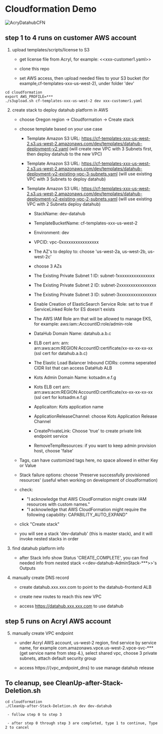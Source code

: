 # Cloudformation Demo
![AcryDatahubCFN](https://user-images.githubusercontent.com/1105928/138394072-c86ddffa-5b6d-433f-95c8-3764842445d4.png)

## step 1 to 4 runs on customer AWS account


1. upload templates/scripts/license to S3
     - get license file from Acryl, for example: <<xxx-customer1.yaml>>

     - clone this repo

     - set AWS access, then upload needed files to your S3 bucket (for example,cf-templates-xxx-us-west-2), under folder 'dev'
```console
cd cloudformation
export AWS_PROFILE=***
./s3upload.sh cf-templates-xxx-us-west-2 dev xxx-customer1.yaml
```

      
2. create stack to deploy datahub platform in AWS

     - choose Oregon region -> Cloudformation -> Create stack

     - choose template based on your use case
         - Template Amazon S3 URL: https://cf-templates-xxx-us-west-2.s3.us-west-2.amazonaws.com/dev/templates/datahub-deployment-v2.yaml (will create new VPC with 3 Subnets first, then deploy datahub to the new VPC)
         - Template Amazon S3 URL: https://cf-templates-xxx-us-west-2.s3.us-west-2.amazonaws.com/dev/templates/datahub-deployment-v2-existing-vpc-3-subnets.yaml (will use existing VPC with 3 Subnets to deploy datahub)
         - Template Amazon S3 URL: https://cf-templates-xxx-us-west-2.s3.us-west-2.amazonaws.com/dev/templates/datahub-deployment-v2-existing-vpc-2-subnets.yaml (will use existing VPC with 2 Subnets deploy datahub)

             - StackName: dev-datahub
             - TemplateBucketName: cf-templates-xxx-us-west-2
             - Environment: dev
             - VPCID: vpc-0xxxxxxxxxxxxxxxx
             - The AZ's to deploy to: choose 'us-west-2a, us-west-2b, us-west-2c'
             - choose 3 AZs
             - The Existing Private Subnet 1 ID: subnet-1xxxxxxxxxxxxxxxx
             - The Existing Private Subnet 2 ID: subnet-2xxxxxxxxxxxxxxxx
             - The Existing Private Subnet 3 ID: subnet-3xxxxxxxxxxxxxxxx

             - Enable Creation of ElasticSearch Service Role: set to true if ServiceLinked Role for ES doesn't exists

             - The AWS IAM Role arn that will be allowed to manage EKS, for example: aws:iam::AccountID:role/admin-role
             - DataHub Domain Name: datahub.a.b.c
             - ELB cert arn: arn: arn:aws:acm:REGION:AccountID:certificate/xx-xx-xx-xx-xx (ssl cert for datahub.a.b.c)
             - The Elastic Load Balancer Inbound CIDRs: comma seperated CIDR list that can access DataHub ALB

             - Kots Admin Domain Name: kotsadm.e.f.g
             - Kots ELB cert arn: arn:aws:acm:REGION:AccountID:certificate/xx-xx-xx-xx-xx (ssl cert for kotsadm.e.f.g)
             - Applicaiton: Kots application name
             - ApplicationReleaseChannel: choose Kots Application Release Channel
            

             - CreatePrivateLink: Choose 'true' to create private link endpoint service
             - RemoveTempResources: if you want to keep admin provision host, choose 'false'
     

     - Tags, can have customized tags here, no space allowed in either Key or Value

     - Stack failure options: choose 'Preserve successfully provisioned resources' (useful when working on development of cloudformation)

     - check:
          - "I acknowledge that AWS CloudFormation might create IAM resources with custom names."
          - "I acknowledge that AWS CloudFormation might require the following capability: CAPABILITY_AUTO_EXPAND"

     - click "Create stack"

     - you will see a stack 'dev-datahub' (this is master stack), and it will invoke nested stacks in order



3. find datahub platform info
     - after Stack Info show Status 'CREATE_COMPLETE', you can find needed info from nested stack <<dev-datahub-AdminStack-***>>'s Outputs


4. manually create DNS record
     - create datahub.xxx.xxx.com to point to the datahub-frontend ALB

     - create new routes to reach this new VPC

     - access https://datahub.xxx.xxx.com to use datahub


## step 5 runs on Acryl AWS account
5. manually create VPC endpoint
     - under Acryl AWS account, us-west-2 region, find service by service name, for example com.amazonaws.vpce.us-west-2.vpce-svc-*** (get service name from step 4.), select shared vpc, choose 3 private subnets, attach default security group

     - access https://{vpc_endpoint_dns} to use manage datahub release


## To cleanup, see CleanUp-after-Stack-Deletion.sh
```console
cd cloudformation
./CleanUp-after-Stack-Deletion.sh dev dev-datahub
```
     - follow step 0 to step 3

     - after step 0 through step 3 are completed, type 1 to continue, Type 2 to cancel
     

